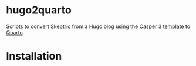 # hugo2quarto
Scripts to convert [Skeptric](https://github.com/EdwardJRoss/skeptric) from a [Hugo](https://gohugo.io/) blog using the [Casper 3 template](https://github.com/jonathanjanssens/hugo-casper3) to [Quarto](https://quarto.org/).

# Installation
